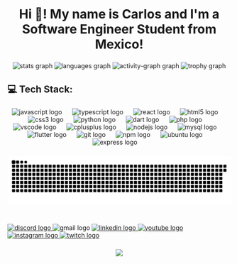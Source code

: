 <br clear="both">

<h1 align="center">Hi 👋! My name is Carlos and I'm a Software Engineer Student from Mexico!</h1>

###

<div align="center">
  <img src="https://github-readme-stats.vercel.app/api?username=ikabeee&hide_title=false&hide_rank=true&show_icons=true&include_all_commits=true&count_private=true&disable_animations=false&theme=github_dark&locale=fr&hide_border=false" height="150" alt="stats graph"  />
  <img src="https://github-readme-stats.vercel.app/api/top-langs?username=ikabeee&locale=fr&hide_title=false&layout=compact&card_width=320&langs_count=5&theme=github_dark&hide_border=false" height="151" alt="languages graph"  />
  <img src="https://github-readme-activity-graph.vercel.app/graph?username=ikabeee&theme=github-dark&area=true&hide_border=false&radius=0" height="200" alt="activity-graph graph"  />
  <img src="https://github-profile-trophy.vercel.app?username=ikabeee&column=4&row=1&margin-w=3&theme=dark_dimmed" height="150" alt="trophy graph"  />
</div>

###

<h2 align="left">💻 Tech Stack:</h2>

###

<div align="center">
  <img src="https://cdn.jsdelivr.net/gh/devicons/devicon/icons/javascript/javascript-original.svg" height="39" alt="javascript logo"  />
  <img width="15" />
  <img src="https://cdn.jsdelivr.net/gh/devicons/devicon/icons/typescript/typescript-original.svg" height="39" alt="typescript logo"  />
  <img width="15" />
  <img src="https://cdn.jsdelivr.net/gh/devicons/devicon/icons/react/react-original.svg" height="39" alt="react logo"  />
  <img width="15" />
  <img src="https://cdn.jsdelivr.net/gh/devicons/devicon/icons/html5/html5-original.svg" height="39" alt="html5 logo"  />
  <img width="15" />
  <img src="https://cdn.jsdelivr.net/gh/devicons/devicon/icons/css3/css3-original.svg" height="39" alt="css3 logo"  />
  <img width="15" />
  <img src="https://cdn.jsdelivr.net/gh/devicons/devicon/icons/python/python-original.svg" height="39" alt="python logo"  />
  <img width="15" />
  <img src="https://cdn.jsdelivr.net/gh/devicons/devicon/icons/dart/dart-plain-wordmark.svg" height="39" alt="dart logo"  />
  <img width="15" />
  <img src="https://cdn.jsdelivr.net/gh/devicons/devicon/icons/php/php-original.svg" height="39" alt="php logo"  />
  <img width="15" />
  <img src="https://cdn.jsdelivr.net/gh/devicons/devicon/icons/vscode/vscode-original.svg" height="39" alt="vscode logo"  />
  <img width="15" />
  <img src="https://cdn.jsdelivr.net/gh/devicons/devicon/icons/cplusplus/cplusplus-plain.svg" height="39" alt="cplusplus logo"  />
  <img width="15" />
  <img src="https://cdn.jsdelivr.net/gh/devicons/devicon/icons/nodejs/nodejs-plain-wordmark.svg" height="39" alt="nodejs logo"  />
  <img width="15" />
  <img src="https://cdn.jsdelivr.net/gh/devicons/devicon/icons/mysql/mysql-original-wordmark.svg" height="39" alt="mysql logo"  />
  <img width="15" />
  <img src="https://cdn.jsdelivr.net/gh/devicons/devicon/icons/flutter/flutter-original.svg" height="39" alt="flutter logo"  />
  <img width="15" />
  <img src="https://cdn.jsdelivr.net/gh/devicons/devicon/icons/git/git-plain.svg" height="39" alt="git logo"  />
  <img width="15" />
  <img src="https://cdn.jsdelivr.net/gh/devicons/devicon/icons/npm/npm-original-wordmark.svg" height="39" alt="npm logo"  />
  <img width="15" />
  <img src="https://upload.wikimedia.org/wikipedia/commons/thumb/9/9e/UbuntuCoF.svg/2048px-UbuntuCoF.svg.png" height="39" alt="ubuntu logo"  />
  <img width="15" />
  <img src="https://cdn.jsdelivr.net/gh/devicons/devicon/icons/express/express-original.svg" height="39" alt="express logo"  />
  <img width="15" />
</div>

###

<img src="https://raw.githubusercontent.com/ikabeee/ikabeee/output/snake.svg" alt="Snake animation" />

###

<br clear="both">

<div align="left">
  <a href="ikabeee" target="_blank">
    <img src="https://img.shields.io/static/v1?message=Discord&logo=discord&label=ikabeee&color=7289DA&logoColor=white&labelColor=&style=for-the-badge" height="35" alt="discord logo"  />
  </a>
  <img src="https://img.shields.io/static/v1?message=Gmail&logo=gmail&label=carlglz30@gmail.com&color=D14836&logoColor=white&labelColor=&style=for-the-badge" height="35" alt="gmail logo"  />
  <a href="https://www.linkedin.com/in/carlglzm/" target="_blank">
    <img src="https://img.shields.io/static/v1?message=LinkedIn&logo=linkedin&label=&color=0077B5&logoColor=white&labelColor=&style=for-the-badge" height="35" alt="linkedin logo"  />
  </a>
  <a href="https://www.youtube.com/@ikabeee" target="_blank">
    <img src="https://img.shields.io/static/v1?message=Youtube&logo=youtube&label=&color=FF0000&logoColor=white&labelColor=&style=for-the-badge" height="35" alt="youtube logo"  />
  </a>
  <a href="https://www.instagram.com/carlglzm/" target="_blank">
    <img src="https://img.shields.io/static/v1?message=Instagram&logo=instagram&label=&color=E4405F&logoColor=white&labelColor=&style=for-the-badge" height="35" alt="instagram logo"  />
  </a>
  <a href="https://www.twitch.tv/ikabeee" target="_blank">
    <img src="https://img.shields.io/static/v1?message=Twitch&logo=twitch&label=&color=9146FF&logoColor=white&labelColor=&style=for-the-badge" height="35" alt="twitch logo"  />
  </a>
</div>

###

<div align="center">
  <img src="https://profile-counter.glitch.me/ikabeee/count.svg?"  />
</div>

###

